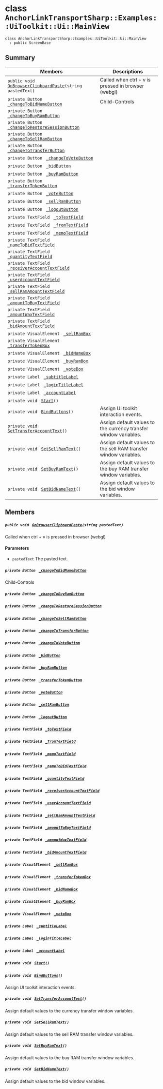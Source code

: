 # class `AnchorLinkTransportSharp::Examples::UiToolkit::Ui::MainView` 

```
class AnchorLinkTransportSharp::Examples::UiToolkit::Ui::MainView
  : public ScreenBase
```

## Summary

 Members                                | Descriptions                                
----------------------------------------|---------------------------------------------
`public void ` [`OnBrowserClipboardPaste`](#class_anchor_link_transport_sharp_1_1_examples_1_1_ui_toolkit_1_1_ui_1_1_main_view_1a009752823a43afe0e10b9e91dfee8ae2)`(string pastedText)` | Called when ctrl + v is pressed in browser (webgl)
`private Button ` [`_changeToBidNameButton`](#class_anchor_link_transport_sharp_1_1_examples_1_1_ui_toolkit_1_1_ui_1_1_main_view_1ac7c73aa8fa9bfe4ba0d2e6d659a346ce) | Child-Controls
`private Button ` [`_changeToBuyRamButton`](#class_anchor_link_transport_sharp_1_1_examples_1_1_ui_toolkit_1_1_ui_1_1_main_view_1a0f24036b720fc6ca717c7ce2874022a7) | 
`private Button ` [`_changeToRestoreSessionButton`](#class_anchor_link_transport_sharp_1_1_examples_1_1_ui_toolkit_1_1_ui_1_1_main_view_1a0f31c2a8951edd6f46a5f5d3bd55303f) | 
`private Button ` [`_changeToSellRamButton`](#class_anchor_link_transport_sharp_1_1_examples_1_1_ui_toolkit_1_1_ui_1_1_main_view_1a21ffd5348d4a37dd3cd7d2dcd161fdcd) | 
`private Button ` [`_changeToTransferButton`](#class_anchor_link_transport_sharp_1_1_examples_1_1_ui_toolkit_1_1_ui_1_1_main_view_1a7ae01c8e220149d4ee6b19fa45e1959b) | 
`private Button ` [`_changeToVoteButton`](#class_anchor_link_transport_sharp_1_1_examples_1_1_ui_toolkit_1_1_ui_1_1_main_view_1aa85068f1b522b1ecf4a5f6ea864e2ceb) | 
`private Button ` [`_bidButton`](#class_anchor_link_transport_sharp_1_1_examples_1_1_ui_toolkit_1_1_ui_1_1_main_view_1a6880a0dad448008db46cba4774fd8f57) | 
`private Button ` [`_buyRamButton`](#class_anchor_link_transport_sharp_1_1_examples_1_1_ui_toolkit_1_1_ui_1_1_main_view_1a5089c8cda8e3bffd6151a37a6bef6082) | 
`private Button ` [`_transferTokenButton`](#class_anchor_link_transport_sharp_1_1_examples_1_1_ui_toolkit_1_1_ui_1_1_main_view_1ac6d6d0de392ca9d8f482e0cee2b81f7b) | 
`private Button ` [`_voteButton`](#class_anchor_link_transport_sharp_1_1_examples_1_1_ui_toolkit_1_1_ui_1_1_main_view_1afc09fb4200cf4d201876ac764a32372b) | 
`private Button ` [`_sellRamButton`](#class_anchor_link_transport_sharp_1_1_examples_1_1_ui_toolkit_1_1_ui_1_1_main_view_1a9a9142f62111d3191cede6029943c154) | 
`private Button ` [`_logoutButton`](#class_anchor_link_transport_sharp_1_1_examples_1_1_ui_toolkit_1_1_ui_1_1_main_view_1a447a79b3836e7bc65b7cc7b1572a3ae6) | 
`private TextField ` [`_toTextField`](#class_anchor_link_transport_sharp_1_1_examples_1_1_ui_toolkit_1_1_ui_1_1_main_view_1a2cc54f6a7b58fd65029cb0d5382fa1ae) | 
`private TextField ` [`_fromTextField`](#class_anchor_link_transport_sharp_1_1_examples_1_1_ui_toolkit_1_1_ui_1_1_main_view_1a871512e0e20d054224927791ed8741ed) | 
`private TextField ` [`_memoTextField`](#class_anchor_link_transport_sharp_1_1_examples_1_1_ui_toolkit_1_1_ui_1_1_main_view_1ab823d6fdae6298d9b476bdfacd2c64a3) | 
`private TextField ` [`_nameToBidTextField`](#class_anchor_link_transport_sharp_1_1_examples_1_1_ui_toolkit_1_1_ui_1_1_main_view_1a5d3cb99d7f5a4aee96b4c663d645d10b) | 
`private TextField ` [`_quantityTextField`](#class_anchor_link_transport_sharp_1_1_examples_1_1_ui_toolkit_1_1_ui_1_1_main_view_1a407de0db96b44e273044507ab078c7f1) | 
`private TextField ` [`_receiverAccountTextField`](#class_anchor_link_transport_sharp_1_1_examples_1_1_ui_toolkit_1_1_ui_1_1_main_view_1a578686eb753953fde8db1af3d2c58b4d) | 
`private TextField ` [`_userAccountTextField`](#class_anchor_link_transport_sharp_1_1_examples_1_1_ui_toolkit_1_1_ui_1_1_main_view_1a00ddd7a17c67b327dafcf5609d0c46b5) | 
`private TextField ` [`_sellRamAmountTextField`](#class_anchor_link_transport_sharp_1_1_examples_1_1_ui_toolkit_1_1_ui_1_1_main_view_1aee910684f9b5e60a25c15ab225d6634e) | 
`private TextField ` [`_amountToBuyTextField`](#class_anchor_link_transport_sharp_1_1_examples_1_1_ui_toolkit_1_1_ui_1_1_main_view_1a3b990681d5885ecc2b16f949a839b7e1) | 
`private TextField ` [`_amountWaxTextField`](#class_anchor_link_transport_sharp_1_1_examples_1_1_ui_toolkit_1_1_ui_1_1_main_view_1aa48ad1a6ef7f3fca4eaf0799599d5f4c) | 
`private TextField ` [`_bidAmountTextField`](#class_anchor_link_transport_sharp_1_1_examples_1_1_ui_toolkit_1_1_ui_1_1_main_view_1ab518c1e06df1bf6cd42a00dd98003ad8) | 
`private VisualElement ` [`_sellRamBox`](#class_anchor_link_transport_sharp_1_1_examples_1_1_ui_toolkit_1_1_ui_1_1_main_view_1a443512555902ec306c197fffd8994572) | 
`private VisualElement ` [`_transferTokenBox`](#class_anchor_link_transport_sharp_1_1_examples_1_1_ui_toolkit_1_1_ui_1_1_main_view_1ad230772cfc6da2fd9e5c3943015769e7) | 
`private VisualElement ` [`_bidNameBox`](#class_anchor_link_transport_sharp_1_1_examples_1_1_ui_toolkit_1_1_ui_1_1_main_view_1af0183409a7aca13640f533076c4e1f65) | 
`private VisualElement ` [`_buyRamBox`](#class_anchor_link_transport_sharp_1_1_examples_1_1_ui_toolkit_1_1_ui_1_1_main_view_1aaa9199bb06aa72126759e9c576a687ae) | 
`private VisualElement ` [`_voteBox`](#class_anchor_link_transport_sharp_1_1_examples_1_1_ui_toolkit_1_1_ui_1_1_main_view_1ab33985a9fb31c8e8c7423fa874e4f734) | 
`private Label ` [`_subtitleLabel`](#class_anchor_link_transport_sharp_1_1_examples_1_1_ui_toolkit_1_1_ui_1_1_main_view_1aeb62caba75bc09150d07bc04e7bf6742) | 
`private Label ` [`_loginTitleLabel`](#class_anchor_link_transport_sharp_1_1_examples_1_1_ui_toolkit_1_1_ui_1_1_main_view_1aa37a06ebec2e3dda8268b0a304373867) | 
`private Label ` [`_accountLabel`](#class_anchor_link_transport_sharp_1_1_examples_1_1_ui_toolkit_1_1_ui_1_1_main_view_1a3985401b5d20cc08776363a38095d411) | 
`private void ` [`Start`](#class_anchor_link_transport_sharp_1_1_examples_1_1_ui_toolkit_1_1_ui_1_1_main_view_1a07aaf1227e4d645f15e0a964f54ef291)`()` | 
`private void ` [`BindButtons`](#class_anchor_link_transport_sharp_1_1_examples_1_1_ui_toolkit_1_1_ui_1_1_main_view_1ac0a62408f7b64fe84a8a710e7119b60b)`()` | Assign UI toolkit interaction events.
`private void ` [`SetTransferAccountText`](#class_anchor_link_transport_sharp_1_1_examples_1_1_ui_toolkit_1_1_ui_1_1_main_view_1ab8d2fea12b0b68a71ac1900c411ad1de)`()` | Assign default values to the currency transfer window variables.
`private void ` [`SetSellRamText`](#class_anchor_link_transport_sharp_1_1_examples_1_1_ui_toolkit_1_1_ui_1_1_main_view_1a04df316e1b48502dc1a11dccf1741d14)`()` | Assign default values to the sell RAM transfer window variables.
`private void ` [`SetBuyRamText`](#class_anchor_link_transport_sharp_1_1_examples_1_1_ui_toolkit_1_1_ui_1_1_main_view_1abb62aae70d0490ae16485974f788ff80)`()` | Assign default values to the buy RAM transfer window variables.
`private void ` [`SetBidNameText`](#class_anchor_link_transport_sharp_1_1_examples_1_1_ui_toolkit_1_1_ui_1_1_main_view_1aea934c7204b2977c74d78b45cdc0c596)`()` | Assign default values to the bid window variables.

## Members

##### `public void ` [`OnBrowserClipboardPaste`](#class_anchor_link_transport_sharp_1_1_examples_1_1_ui_toolkit_1_1_ui_1_1_main_view_1a009752823a43afe0e10b9e91dfee8ae2)`(string pastedText)` 

Called when ctrl + v is pressed in browser (webgl)

#### Parameters
* `pastedText` The pasted text.

##### `private Button ` [`_changeToBidNameButton`](#class_anchor_link_transport_sharp_1_1_examples_1_1_ui_toolkit_1_1_ui_1_1_main_view_1ac7c73aa8fa9bfe4ba0d2e6d659a346ce) 

Child-Controls

##### `private Button ` [`_changeToBuyRamButton`](#class_anchor_link_transport_sharp_1_1_examples_1_1_ui_toolkit_1_1_ui_1_1_main_view_1a0f24036b720fc6ca717c7ce2874022a7) 

##### `private Button ` [`_changeToRestoreSessionButton`](#class_anchor_link_transport_sharp_1_1_examples_1_1_ui_toolkit_1_1_ui_1_1_main_view_1a0f31c2a8951edd6f46a5f5d3bd55303f) 

##### `private Button ` [`_changeToSellRamButton`](#class_anchor_link_transport_sharp_1_1_examples_1_1_ui_toolkit_1_1_ui_1_1_main_view_1a21ffd5348d4a37dd3cd7d2dcd161fdcd) 

##### `private Button ` [`_changeToTransferButton`](#class_anchor_link_transport_sharp_1_1_examples_1_1_ui_toolkit_1_1_ui_1_1_main_view_1a7ae01c8e220149d4ee6b19fa45e1959b) 

##### `private Button ` [`_changeToVoteButton`](#class_anchor_link_transport_sharp_1_1_examples_1_1_ui_toolkit_1_1_ui_1_1_main_view_1aa85068f1b522b1ecf4a5f6ea864e2ceb) 

##### `private Button ` [`_bidButton`](#class_anchor_link_transport_sharp_1_1_examples_1_1_ui_toolkit_1_1_ui_1_1_main_view_1a6880a0dad448008db46cba4774fd8f57) 

##### `private Button ` [`_buyRamButton`](#class_anchor_link_transport_sharp_1_1_examples_1_1_ui_toolkit_1_1_ui_1_1_main_view_1a5089c8cda8e3bffd6151a37a6bef6082) 

##### `private Button ` [`_transferTokenButton`](#class_anchor_link_transport_sharp_1_1_examples_1_1_ui_toolkit_1_1_ui_1_1_main_view_1ac6d6d0de392ca9d8f482e0cee2b81f7b) 

##### `private Button ` [`_voteButton`](#class_anchor_link_transport_sharp_1_1_examples_1_1_ui_toolkit_1_1_ui_1_1_main_view_1afc09fb4200cf4d201876ac764a32372b) 

##### `private Button ` [`_sellRamButton`](#class_anchor_link_transport_sharp_1_1_examples_1_1_ui_toolkit_1_1_ui_1_1_main_view_1a9a9142f62111d3191cede6029943c154) 

##### `private Button ` [`_logoutButton`](#class_anchor_link_transport_sharp_1_1_examples_1_1_ui_toolkit_1_1_ui_1_1_main_view_1a447a79b3836e7bc65b7cc7b1572a3ae6) 

##### `private TextField ` [`_toTextField`](#class_anchor_link_transport_sharp_1_1_examples_1_1_ui_toolkit_1_1_ui_1_1_main_view_1a2cc54f6a7b58fd65029cb0d5382fa1ae) 

##### `private TextField ` [`_fromTextField`](#class_anchor_link_transport_sharp_1_1_examples_1_1_ui_toolkit_1_1_ui_1_1_main_view_1a871512e0e20d054224927791ed8741ed) 

##### `private TextField ` [`_memoTextField`](#class_anchor_link_transport_sharp_1_1_examples_1_1_ui_toolkit_1_1_ui_1_1_main_view_1ab823d6fdae6298d9b476bdfacd2c64a3) 

##### `private TextField ` [`_nameToBidTextField`](#class_anchor_link_transport_sharp_1_1_examples_1_1_ui_toolkit_1_1_ui_1_1_main_view_1a5d3cb99d7f5a4aee96b4c663d645d10b) 

##### `private TextField ` [`_quantityTextField`](#class_anchor_link_transport_sharp_1_1_examples_1_1_ui_toolkit_1_1_ui_1_1_main_view_1a407de0db96b44e273044507ab078c7f1) 

##### `private TextField ` [`_receiverAccountTextField`](#class_anchor_link_transport_sharp_1_1_examples_1_1_ui_toolkit_1_1_ui_1_1_main_view_1a578686eb753953fde8db1af3d2c58b4d) 

##### `private TextField ` [`_userAccountTextField`](#class_anchor_link_transport_sharp_1_1_examples_1_1_ui_toolkit_1_1_ui_1_1_main_view_1a00ddd7a17c67b327dafcf5609d0c46b5) 

##### `private TextField ` [`_sellRamAmountTextField`](#class_anchor_link_transport_sharp_1_1_examples_1_1_ui_toolkit_1_1_ui_1_1_main_view_1aee910684f9b5e60a25c15ab225d6634e) 

##### `private TextField ` [`_amountToBuyTextField`](#class_anchor_link_transport_sharp_1_1_examples_1_1_ui_toolkit_1_1_ui_1_1_main_view_1a3b990681d5885ecc2b16f949a839b7e1) 

##### `private TextField ` [`_amountWaxTextField`](#class_anchor_link_transport_sharp_1_1_examples_1_1_ui_toolkit_1_1_ui_1_1_main_view_1aa48ad1a6ef7f3fca4eaf0799599d5f4c) 

##### `private TextField ` [`_bidAmountTextField`](#class_anchor_link_transport_sharp_1_1_examples_1_1_ui_toolkit_1_1_ui_1_1_main_view_1ab518c1e06df1bf6cd42a00dd98003ad8) 

##### `private VisualElement ` [`_sellRamBox`](#class_anchor_link_transport_sharp_1_1_examples_1_1_ui_toolkit_1_1_ui_1_1_main_view_1a443512555902ec306c197fffd8994572) 

##### `private VisualElement ` [`_transferTokenBox`](#class_anchor_link_transport_sharp_1_1_examples_1_1_ui_toolkit_1_1_ui_1_1_main_view_1ad230772cfc6da2fd9e5c3943015769e7) 

##### `private VisualElement ` [`_bidNameBox`](#class_anchor_link_transport_sharp_1_1_examples_1_1_ui_toolkit_1_1_ui_1_1_main_view_1af0183409a7aca13640f533076c4e1f65) 

##### `private VisualElement ` [`_buyRamBox`](#class_anchor_link_transport_sharp_1_1_examples_1_1_ui_toolkit_1_1_ui_1_1_main_view_1aaa9199bb06aa72126759e9c576a687ae) 

##### `private VisualElement ` [`_voteBox`](#class_anchor_link_transport_sharp_1_1_examples_1_1_ui_toolkit_1_1_ui_1_1_main_view_1ab33985a9fb31c8e8c7423fa874e4f734) 

##### `private Label ` [`_subtitleLabel`](#class_anchor_link_transport_sharp_1_1_examples_1_1_ui_toolkit_1_1_ui_1_1_main_view_1aeb62caba75bc09150d07bc04e7bf6742) 

##### `private Label ` [`_loginTitleLabel`](#class_anchor_link_transport_sharp_1_1_examples_1_1_ui_toolkit_1_1_ui_1_1_main_view_1aa37a06ebec2e3dda8268b0a304373867) 

##### `private Label ` [`_accountLabel`](#class_anchor_link_transport_sharp_1_1_examples_1_1_ui_toolkit_1_1_ui_1_1_main_view_1a3985401b5d20cc08776363a38095d411) 

##### `private void ` [`Start`](#class_anchor_link_transport_sharp_1_1_examples_1_1_ui_toolkit_1_1_ui_1_1_main_view_1a07aaf1227e4d645f15e0a964f54ef291)`()` 

##### `private void ` [`BindButtons`](#class_anchor_link_transport_sharp_1_1_examples_1_1_ui_toolkit_1_1_ui_1_1_main_view_1ac0a62408f7b64fe84a8a710e7119b60b)`()` 

Assign UI toolkit interaction events.

##### `private void ` [`SetTransferAccountText`](#class_anchor_link_transport_sharp_1_1_examples_1_1_ui_toolkit_1_1_ui_1_1_main_view_1ab8d2fea12b0b68a71ac1900c411ad1de)`()` 

Assign default values to the currency transfer window variables.

##### `private void ` [`SetSellRamText`](#class_anchor_link_transport_sharp_1_1_examples_1_1_ui_toolkit_1_1_ui_1_1_main_view_1a04df316e1b48502dc1a11dccf1741d14)`()` 

Assign default values to the sell RAM transfer window variables.

##### `private void ` [`SetBuyRamText`](#class_anchor_link_transport_sharp_1_1_examples_1_1_ui_toolkit_1_1_ui_1_1_main_view_1abb62aae70d0490ae16485974f788ff80)`()` 

Assign default values to the buy RAM transfer window variables.

##### `private void ` [`SetBidNameText`](#class_anchor_link_transport_sharp_1_1_examples_1_1_ui_toolkit_1_1_ui_1_1_main_view_1aea934c7204b2977c74d78b45cdc0c596)`()` 

Assign default values to the bid window variables.

